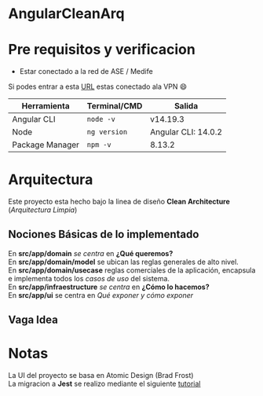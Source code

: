 # AngularCleanArq

# Pre requisitos y verificacion 

*   Estar conectado a la red de ASE / Medife

Si podes entrar a esta [URL](https://openshift.ase.local/) estas conectado ala VPN :smile:

| Herramienta       | Terminal/CMD  | Salida                |
| ----------------- | ------------- | --------------------- |
| Angular CLI       | `node -v`     | v14.19.3              |
| Node              | `ng version`  | Angular CLI: 14.0.2   |
| Package Manager   | `npm -v`      | 8.13.2                |

# Arquitectura
Este proyecto esta hecho bajo la linea de diseño **Clean Architecture** (*Arquitectura Limpia*)

## Nociones Básicas de lo implementado

En **src/app/domain** *se centra* en **¿Qué queremos?**  
En **src/app/domain/model** se ubican las reglas generales de alto nivel.  
En **src/app/domain/usecase** reglas comerciales de la aplicación, encapsula e implementa todos los *casos de uso* del sistema.  
En **src/app/infraestructure** *se centra* en **¿Cómo lo hacemos?**  
En **src/app/ui** se centra en *Qué exponer y cómo exponer*   

## Vaga Idea


# Notas

La UI del proyecto se basa en Atomic Design (Brad Frost)  
La migracion a **Jest** se realizo mediante el siguiente [tutorial](https://gist.github.com/Klerith/ca4573d13844f53af3ff68846a238fc3
)